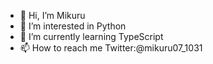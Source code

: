 - 👋 Hi, I’m Mikuru
- 👀 I’m interested in Python
- 🌱 I’m currently learning TypeScript
- 📫 How to reach me Twitter:@mikuru07_1031

<!---
Mikuru1031/Mikuru1031 is a ✨ special ✨ repository because its `README.md` (this file) appears on your GitHub profile.
You can click the Preview link to take a look at your changes.
--->
